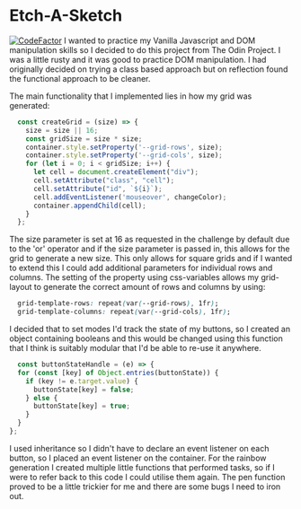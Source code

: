 # Etch-A-Sketch
[![CodeFactor](https://www.codefactor.io/repository/github/ocoldwell/etchasketch/badge/master)](https://www.codefactor.io/repository/github/ocoldwell/etchasketch/overview/master)
I wanted to practice my Vanilla Javascript and DOM manipulation skills so I decided to do this project from The Odin Project.
I was a little rusty and it was good to practice DOM manipulation. I had originally decided on trying a class based approach
but on reflection found the functional approach to be cleaner.

The main functionality that I implemented lies in how my grid was generated:

```Javascript
  const createGrid = (size) => {
    size = size || 16;
    const gridSize = size * size;
    container.style.setProperty('--grid-rows', size);
    container.style.setProperty('--grid-cols', size);
    for (let i = 0; i < gridSize; i++) {
      let cell = document.createElement("div");
      cell.setAttribute("class", "cell");
      cell.setAttribute("id", `${i}`);
      cell.addEventListener('mouseover', changeColor);
      container.appendChild(cell);
    }
  };
```

The size parameter is set at 16 as requested in the challenge by default due to the 'or' operator and if the size parameter is passed in, this allows for the grid to generate a new size. This only allows for square grids and if I wanted to extend this I could add additional parameters for individual rows and columns. The setting of the property using css-variables allows my grid-layout to generate the correct amount of rows and columns by using:

```CSS
  grid-template-rows: repeat(var(--grid-rows), 1fr);
  grid-template-columns: repeat(var(--grid-cols), 1fr);
```

I decided that to set modes I'd track the state of my buttons, so I created an object containing booleans and this would be changed using this function that I think is suitably modular that I'd be able to re-use it anywhere.

```Javascript
  const buttonStateHandle = (e) => {
  for (const [key] of Object.entries(buttonState)) {
    if (key != e.target.value) {
      buttonState[key] = false;
    } else {
      buttonState[key] = true;
    }
  }
};
```

I used inheritance so I didn't have to declare an event listener on each button, so I placed an event listener on the container.
For the rainbow generation I created multiple little functions that performed tasks, so if I were to refer back to this code I could utilise them again.
The pen function proved to be a little trickier for me and there are some bugs I need to iron out.
